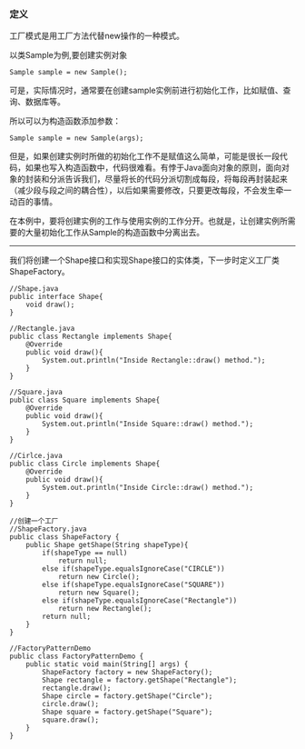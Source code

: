 ### 定义
工厂模式是用工厂方法代替new操作的一种模式。

以类Sample为例,要创建实例对象
```
Sample sample = new Sample();
```
可是，实际情况时，通常要在创建sample实例前进行初始化工作，比如赋值、查询、数据库等。

所以可以为构造函数添加参数：
```
Sample sample = new Sample(args);
```
但是，如果创建实例时所做的初始化工作不是赋值这么简单，可能是很长一段代码，如果也写入构造函数中，代码很难看。有悖于Java面向对象的原则，面向对象的封装和分派告诉我们，尽量将长的代码分派切割成每段，将每段再封装起来（减少段与段之间的耦合性），以后如果需要修改，只要更改每段，不会发生牵一动百的事情。

在本例中，要将创建实例的工作与使用实例的工作分开。也就是，让创建实例所需要的大量初始化工作从Sample的构造函数中分离出去。

---
我们将创建一个Shape接口和实现Shape接口的实体类，下一步时定义工厂类ShapeFactory。
```
//Shape.java
public interface Shape{
    void draw();
}
```
```
//Rectangle.java
public class Rectangle implements Shape{
    @Override
    public void draw(){
        System.out.println("Inside Rectangle::draw() method.");
    }
}
```
```
//Square.java
public class Square implements Shape{
    @Override
    public void draw(){
        System.out.println("Inside Square::draw() method.");
    }
}
```
```
//Cirlce.java
public class Circle implements Shape{
    @Override
    public void draw(){
        System.out.println("Inside Circle::draw() method.");
    }
}
```
```
//创建一个工厂
//ShapeFactory.java
public class ShapeFactory {
    public Shape getShape(String shapeType){
        if(shapeType == null)
            return null;
        else if(shapeType.equalsIgnoreCase("CIRCLE"))
            return new Circle();
        else if(shapeType.equalsIgnoreCase("SQUARE"))
            return new Square();
        else if(shapeType.equalsIgnoreCase("Rectangle"))
            return new Rectangle();
        return null;
    }
}
```
```
//FactoryPatternDemo
public class FactoryPatternDemo {
    public static void main(String[] args) {
        ShapeFactory factory = new ShapeFactory();
        Shape rectangle = factory.getShape("Rectangle");
        rectangle.draw();
        Shape circle = factory.getShape("Circle");
        circle.draw();
        Shape square = factory.getShape("Square");
        square.draw();
    }
}
```